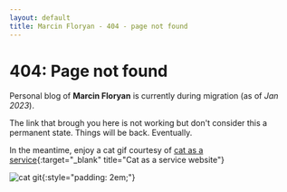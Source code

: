 ```yaml
---
layout: default
title: Marcin Floryan - 404 - page not found
---
```

# 404: Page not found

Personal blog of **Marcin Floryan** is currently during migration (as of *Jan 2023*).

The link that brough you here is not working but don't consider this a permanent state. Things will be back. Eventually.

In the meantime, enjoy a cat gif courtesy of [cat as a service](https://cataas.com/){:target="_blank" title="Cat as a service website"}

![cat git](https://cataas.com/cat/gif){:style="padding: 2em;"}
